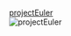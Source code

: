 
[projectEuler](https://projecteuler.net/archives "projectEuler")
<br>
![projectEuler](/public/assets/images/login_signup.png "projectEuler")

